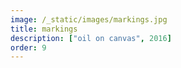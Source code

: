```yaml
---
image: /_static/images/markings.jpg
title: markings
description: ["oil on canvas", 2016]
order: 9
---
```

